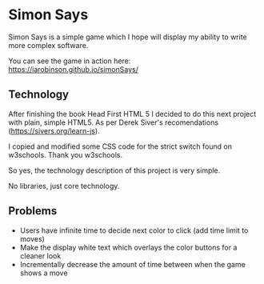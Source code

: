 # Simon Says

Simon Says is a simple game which I hope will display my ability to write more complex software.

You can see the game in action here:
https://iarobinson.github.io/simonSays/

## Technology

After finishing the book Head First HTML 5 I decided to do this next project with plain, simple HTML5. As per Derek Siver's recomendations (https://sivers.org/learn-js).

I copied and modified some CSS code for the strict switch found on w3schools. Thank you w3schools.

So yes, the technology description of this project is very simple.

No libraries, just core technology.


## Problems
* Users have infinite time to decide next color to click (add time limit to moves)
* Make the display white text which overlays the color buttons for a cleaner look
* Incrementally decrease the amount of time between when the game shows a move

